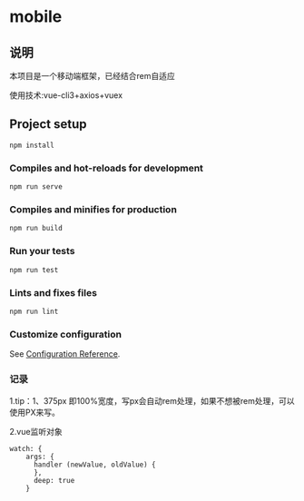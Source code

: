 # mobile

## 说明
本项目是一个移动端框架，已经结合rem自适应

使用技术:vue-cli3+axios+vuex

## Project setup
```
npm install
```

### Compiles and hot-reloads for development
```
npm run serve
```

### Compiles and minifies for production
```
npm run build
```

### Run your tests
```
npm run test
```

### Lints and fixes files
```
npm run lint
```

### Customize configuration
See [Configuration Reference](https://cli.vuejs.org/config/).

### 记录
1.tip：1、375px 即100%宽度，写px会自动rem处理，如果不想被rem处理，可以使用PX来写。

2.vue监听对象
```
watch: {
    args: {
      handler (newValue, oldValue) {
      },
      deep: true
    }

```
